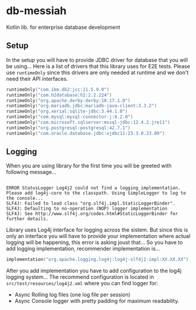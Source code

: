 # db-messiah

Kotlin lib. for enterprise database development

## Setup

In the setup you will have to provide JDBC driver for database that you will be using...
Here is a list of drivers that this library uses for E2E tests. Please use `runtimeOnly`
since this drivers are only needed at runtime and we don't need their API interfaces.

```kotlin 
runtimeOnly("com.ibm.db2:jcc:11.5.9.0")
runtimeOnly("com.h2database:h2:2.2.224")
runtimeOnly("org.apache.derby:derby:10.17.1.0")
runtimeOnly("org.mariadb.jdbc:mariadb-java-client:3.3.2")
runtimeOnly("org.xerial:sqlite-jdbc:3.44.1.0")
runtimeOnly("com.mysql:mysql-connector-j:8.2.0")
runtimeOnly("com.microsoft.sqlserver:mssql-jdbc:12.4.2.jre11")
runtimeOnly("org.postgresql:postgresql:42.7.1")
runtimeOnly("com.oracle.database.jdbc:ojdbc11:23.3.0.23.09")
```

## Logging
When you are using library for the first time you will be greeted with following message...

```shell

ERROR StatusLogger Log4j2 could not find a logging implementation. Please add log4j-core to the classpath. Using SimpleLogger to log to the console...
SLF4J: Failed to load class "org.slf4j.impl.StaticLoggerBinder".
SLF4J: Defaulting to no-operation (NOP) logger implementation
SLF4J: See http://www.slf4j.org/codes.html#StaticLoggerBinder for further details.
```

Library uses Log4j interface for logging across the sistem.
But since this is only an interface you will have to provide your implementation where
actual logging will be happening, this error is asking joust that...
So you have to add logging implementation, recommender implementation is...

```kotlin
implementation("org.apache.logging.log4j:log4j-slf4j2-impl:XX.XX.XX")
```

After you add implementation you have to add configuration to the log4j logging system...
The recommend configuration is located in `src/test/resources/log4j2.xml` where you can
find logger for:

* Async Rolling log files (one log file per session)
* Async Console logger with pretty padding for maximum readability.
